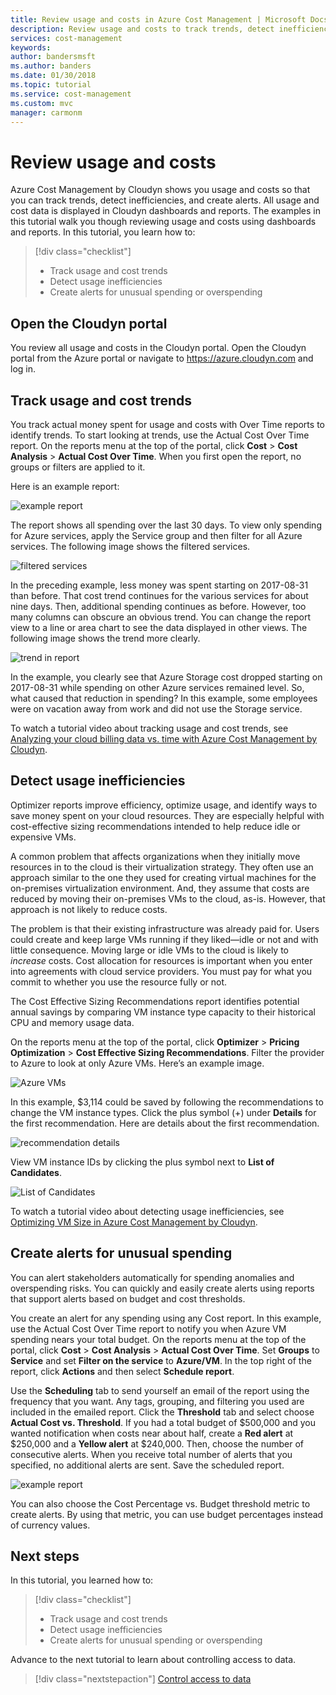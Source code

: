 ```yaml
---
title: Review usage and costs in Azure Cost Management | Microsoft Docs
description: Review usage and costs to track trends, detect inefficiencies, and create alerts.
services: cost-management
keywords:
author: bandersmsft
ms.author: banders
ms.date: 01/30/2018
ms.topic: tutorial
ms.service: cost-management
ms.custom: mvc
manager: carmonm
---
```



# Review usage and costs

Azure Cost Management by Cloudyn shows you usage and costs so that you can track trends, detect inefficiencies, and create alerts. All usage and cost data is displayed in Cloudyn dashboards and reports. The examples in this tutorial walk you though reviewing usage and costs using dashboards and reports. In this tutorial, you learn how to:

> [!div class="checklist"]
> * Track usage and cost trends
> * Detect usage inefficiencies
> * Create alerts for unusual spending or overspending



## Open the Cloudyn portal

You review all usage and costs in the Cloudyn portal. Open the Cloudyn portal from the Azure portal or navigate to https://azure.cloudyn.com and log in.

## Track usage and cost trends

You track actual money spent for usage and costs with Over Time reports to identify trends. To start looking at trends, use the Actual Cost Over Time report. On the reports menu at the top of the portal, click **Cost** > **Cost Analysis** > **Actual Cost Over Time**. When you first open the report, no groups or filters are applied to it.

Here is an example report:

![example report](./media/tutorial-review-usage/actual-cost01.png)

The report shows all spending over the last 30 days. To view only spending for Azure services, apply the Service group and then filter for all Azure services. The following image shows the filtered services.

![filtered services](./media/tutorial-review-usage/actual-cost02.png)

In the preceding example, less money was spent starting on 2017-08-31 than before. That cost trend continues for the various services for about nine days. Then, additional spending continues as before. However, too many columns can obscure an obvious trend. You can change the report view to a line or area chart to see the data displayed in other views. The following image shows the trend more clearly.

![trend in report](./media/tutorial-review-usage/actual-cost03.png)

In the example, you clearly see that Azure Storage cost dropped starting on 2017-08-31 while spending on other Azure services remained level. So, what caused that reduction in spending? In this example, some employees were on vacation away from work and did not use the Storage service.

To watch a tutorial video about tracking usage and cost trends, see [Analyzing your cloud billing data vs. time with Azure Cost Management by Cloudyn](https://youtu.be/7LsVPHglM0g).

## Detect usage inefficiencies

Optimizer reports improve efficiency, optimize usage, and identify ways to save money spent on your cloud resources. They are especially helpful with cost-effective sizing recommendations intended to help reduce idle or expensive VMs.

A common problem that affects organizations when they initially move resources in to the cloud is their virtualization strategy. They often use an approach similar to the one they used for creating virtual machines for the on-premises virtualization environment. And, they assume that costs are reduced by moving their on-premises VMs to the cloud, as-is. However, that approach is not likely to reduce costs.

The problem is that their existing infrastructure was already paid for. Users could create and keep large VMs running if they liked—idle or not and with little consequence. Moving large or idle VMs to the cloud is likely to *increase* costs. Cost allocation for resources is important when you enter into agreements with cloud service providers. You must pay for what you commit to whether you use the resource fully or not.

The Cost Effective Sizing Recommendations report identifies potential annual savings by comparing VM instance type capacity to their historical CPU and memory usage data.  

On the reports menu at the top of the portal, click **Optimizer** > **Pricing Optimization** > **Cost Effective Sizing Recommendations**. Filter the provider to Azure to look at only Azure VMs. Here’s an example image.

![Azure VMs](./media/tutorial-review-usage/sizing01.png)

In this example, $3,114 could be saved by following the recommendations to change the VM instance types. Click the plus symbol (+) under **Details** for the first recommendation. Here are details about the first recommendation.

![recommendation details](./media/tutorial-review-usage/sizing02.png)

View VM instance IDs by clicking the plus symbol next to **List of Candidates**.

![List of Candidates](./media/tutorial-review-usage/sizing03.png)

To watch a tutorial video about detecting usage inefficiencies, see [Optimizing VM Size in Azure Cost Management by Cloudyn](https://youtu.be/1xaZBNmV704).

## Create alerts for unusual spending

You can alert stakeholders automatically for spending anomalies and overspending risks. You can quickly and easily create alerts using reports that support alerts based on budget and cost thresholds.

You create an alert for any spending using any Cost report. In this example, use the Actual Cost Over Time report to notify you when Azure VM spending nears your total budget. On the reports menu at the top of the portal, click **Cost** > **Cost Analysis** > **Actual Cost Over Time**. Set **Groups** to **Service** and set **Filter on the service** to **Azure/VM**. In the top right of the report, click **Actions** and then select **Schedule report**.

Use the **Scheduling** tab to send yourself an email of the report using the frequency that you want. Any tags, grouping, and filtering you used are included in the emailed report. Click the **Threshold** tab and select choose **Actual Cost vs. Threshold**. If you had a total budget of $500,000 and you wanted notification when costs near about half, create a **Red alert** at $250,000 and a **Yellow alert** at $240,000. Then, choose the number of consecutive alerts. When you receive total number of alerts that you specified, no additional alerts are sent. Save the scheduled report.

![example report](./media/tutorial-review-usage/schedule-alert01.png)

You can also choose the Cost Percentage vs. Budget threshold metric to create alerts. By using that metric, you can use budget percentages instead of currency values.


## Next steps

In this tutorial, you learned how to:

> [!div class="checklist"]
> * Track usage and cost trends
> * Detect usage inefficiencies
> * Create alerts for unusual spending or overspending


Advance to the next tutorial to learn about controlling access to data.

> [!div class="nextstepaction"]
> [Control access to data](tutorial-user-access.md)
